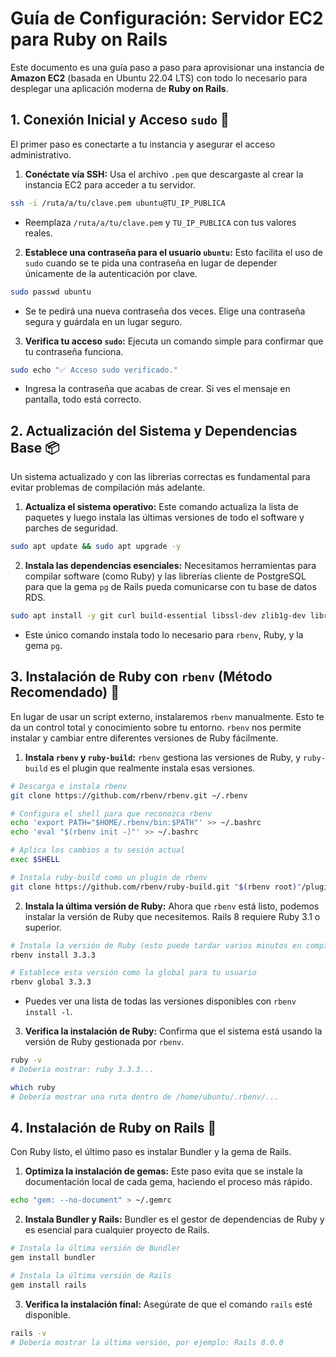 # Guía de Configuración: Servidor EC2 para Ruby on Rails

Este documento es una guía paso a paso para aprovisionar una instancia de **Amazon EC2** (basada en Ubuntu 22.04 LTS) con todo lo necesario para desplegar una aplicación moderna de **Ruby on Rails**.

## 1. Conexión Inicial y Acceso `sudo` 🔐

El primer paso es conectarte a tu instancia y asegurar el acceso administrativo.

1. **Conéctate vía SSH:**
   Usa el archivo `.pem` que descargaste al crear la instancia EC2 para acceder a tu servidor.

```bash
ssh -i /ruta/a/tu/clave.pem ubuntu@TU_IP_PUBLICA
```

- Reemplaza `/ruta/a/tu/clave.pem` y `TU_IP_PUBLICA` con tus valores reales.

2. **Establece una contraseña para el usuario `ubuntu`:**
   Esto facilita el uso de `sudo` cuando se te pida una contraseña en lugar de depender únicamente de la autenticación por clave.

```bash
sudo passwd ubuntu
```

- Se te pedirá una nueva contraseña dos veces. Elige una contraseña segura y guárdala en un lugar seguro.

3. **Verifica tu acceso `sudo`:**
   Ejecuta un comando simple para confirmar que tu contraseña funciona.

```bash
sudo echo "✅ Acceso sudo verificado."
```

- Ingresa la contraseña que acabas de crear. Si ves el mensaje en pantalla, todo está correcto.

## 2. Actualización del Sistema y Dependencias Base 📦

Un sistema actualizado y con las librerías correctas es fundamental para evitar problemas de compilación más adelante.

1. **Actualiza el sistema operativo:**
   Este comando actualiza la lista de paquetes y luego instala las últimas versiones de todo el software y parches de seguridad.

```bash
sudo apt update && sudo apt upgrade -y
```

2. **Instala las dependencias esenciales:**
   Necesitamos herramientas para compilar software (como Ruby) y las librerías cliente de PostgreSQL para que la gema `pg` de Rails pueda comunicarse con tu base de datos RDS.

```bash
sudo apt install -y git curl build-essential libssl-dev zlib1g-dev libreadline-dev libyaml-dev libsqlite3-dev libxml2-dev libxslt1-dev libffi-dev libpq-dev
```

- Este único comando instala todo lo necesario para `rbenv`, Ruby, y la gema `pg`.

## 3. Instalación de Ruby con `rbenv` (Método Recomendado) 💎

En lugar de usar un script externo, instalaremos `rbenv` manualmente. Esto te da un control total y conocimiento sobre tu entorno. `rbenv` nos permite instalar y cambiar entre diferentes versiones de Ruby fácilmente.

1. **Instala `rbenv` y `ruby-build`:**
   `rbenv` gestiona las versiones de Ruby, y `ruby-build` es el plugin que realmente instala esas versiones.

```bash
# Descarga e instala rbenv
git clone https://github.com/rbenv/rbenv.git ~/.rbenv

# Configura el shell para que reconozca rbenv
echo 'export PATH="$HOME/.rbenv/bin:$PATH"' >> ~/.bashrc
echo 'eval "$(rbenv init -)"' >> ~/.bashrc

# Aplica los cambios a tu sesión actual
exec $SHELL

# Instala ruby-build como un plugin de rbenv
git clone https://github.com/rbenv/ruby-build.git "$(rbenv root)"/plugins/ruby-build
```

2. **Instala la última versión de Ruby:**
   Ahora que `rbenv` está listo, podemos instalar la versión de Ruby que necesitemos. Rails 8 requiere Ruby 3.1 o superior.

```bash
# Instala la versión de Ruby (esto puede tardar varios minutos en compilar)
rbenv install 3.3.3

# Establece esta versión como la global para tu usuario
rbenv global 3.3.3
```

- Puedes ver una lista de todas las versiones disponibles con `rbenv install -l`.

3. **Verifica la instalación de Ruby:**
   Confirma que el sistema está usando la versión de Ruby gestionada por `rbenv`.

```bash
ruby -v
# Debería mostrar: ruby 3.3.3...

which ruby
# Debería mostrar una ruta dentro de /home/ubuntu/.rbenv/...
```

## 4. Instalación de Ruby on Rails 🚀

Con Ruby listo, el último paso es instalar Bundler y la gema de Rails.

1. **Optimiza la instalación de gemas:**
   Este paso evita que se instale la documentación local de cada gema, haciendo el proceso más rápido.

```bash
echo "gem: --no-document" > ~/.gemrc
```

2. **Instala Bundler y Rails:**
   Bundler es el gestor de dependencias de Ruby y es esencial para cualquier proyecto de Rails.

```bash
# Instala la última versión de Bundler
gem install bundler

# Instala la última versión de Rails
gem install rails
```

3. **Verifica la instalación final:**
   Asegúrate de que el comando `rails` esté disponible.

```bash
rails -v
# Debería mostrar la última versión, por ejemplo: Rails 8.0.0
```